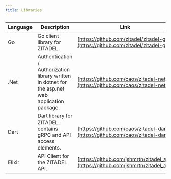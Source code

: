 ```yaml
---
title: Libraries
---
```



| Language     | Description          | Link        |
| ------------ | ---------------------|-------------|
| Go           | Go client library for ZITADEL.     | [https://github.com/zitadel/zitadel-go](https://github.com/zitadel/zitadel-go)
| .Net         | Authentication / Authorization library written in dotnet for the asp.net web application package. | [https://github.com/caos/zitadel-net](https://github.com/caos/zitadel-net)
| Dart         | Dart library for ZITADEL, contains gRPC and API access elements.   | [https://github.com/caos/zitadel-dart](https://github.com/caos/zitadel-dart) |
| Elixir       | API Client for the ZITADEL API. | [https://github.com/jshmrtn/zitadel_api](https://github.com/jshmrtn/zitadel_api) |

